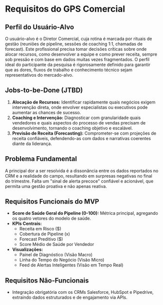 # Requisitos do GPS Comercial

## Perfil do Usuário-Alvo
O usuário-alvo é o Diretor Comercial, cuja rotina é marcada por rituais de gestão (reuniões de pipeline, sessões de coaching 1:1, chamadas de forecast). Este profissional precisa tomar decisões críticas sobre onde alocar recursos, como desenvolver a equipe e como prever receita, sempre sob pressão e com base em dados muitas vezes fragmentados. O perfil ideal do participante da pesquisa é rigorosamente definido para garantir que as dores, fluxos de trabalho e conhecimento técnico sejam representativos do mercado-alvo.

## Jobs-to-be-Done (JTBD)
1. **Alocação de Recursos:** Identificar rapidamente quais negócios exigem intervenção direta, onde envolver especialistas ou executivos pode aumentar as chances de sucesso.
2. **Coaching e Intervenção:** Diagnosticar com granularidade quais vendedores e quais aspectos do processo de vendas precisam de desenvolvimento, tornando o coaching objetivo e escalável.
3. **Previsão de Receita (Forecasting):** Comprometer-se com projeções de receita confiáveis, defendendo-as com dados e narrativas coerentes diante da liderança.

## Problema Fundamental
A principal dor a ser resolvida é a dissonância entre os dados reportados no CRM e a realidade do campo, resultando em surpresas negativas no final do trimestre. Falta um "sinal de alerta precoce" confiável e acionável, que permita uma gestão proativa e não apenas reativa.

## Requisitos Funcionais do MVP
- **Score de Saúde Geral do Pipeline (0-100):** Métrica principal, agregando os quatro vetores do modelo de saúde.
- **KPIs Centrais:**
  - Receita em Risco ($)
  - Cobertura de Pipeline (x)
  - Forecast Preditivo ($)
  - Score Médio de Saúde por Vendedor
- **Visualizações:**
  - Painel de Diagnóstico (Visão Macro)
  - Linha do Tempo do Negócio (Visão Micro)
  - Feed de Alertas Inteligentes (Visão em Tempo Real)

## Requisitos Não-Funcionais
- Integração obrigatória com os CRMs Salesforce, HubSpot e Pipedrive, extraindo dados estruturados e de engajamento via APIs.

